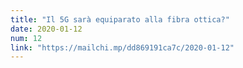 ```yaml
---
title: "Il 5G sarà equiparato alla fibra ottica?"
date: 2020-01-12
num: 12
link: "https://mailchi.mp/dd869191ca7c/2020-01-12"
---
```

